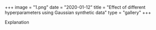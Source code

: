 +++
image = "1.png"
date = "2020-01-12"
title = "Effect of different hyperparameters using Gaussian synthetic data"
type = "gallery"
+++

Explanation
<!-- blah blah blah //
[Palace of Culture and Science](https://en.wikipedia.org/w/index.php?title=Palace_of_Culture_and_Science&oldid=945815549) (Polish: Pałac Kultury i Nauki), is a notable high-rise building in central Warsaw, Poland. With a total height of 237 metres (778 ft) it is the tallest building in Poland, the 5th-tallest building in the European Union (including spire) and one of the tallest on the European continent.-->